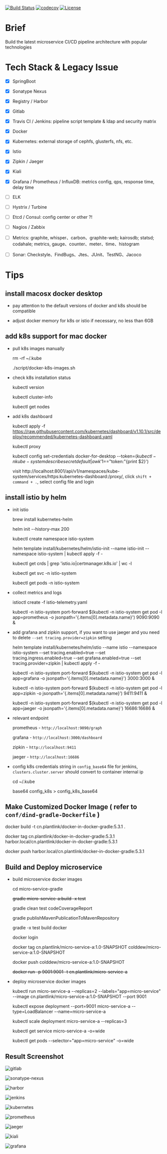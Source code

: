 [![Build Status](https://travis-ci.org/colddew/micro-service-pipeline.svg?branch=master)](https://travis-ci.org/colddew/micro-service-pipeline)
[![codecov](https://codecov.io/gh/colddew/micro-service-pipeline/branch/master/graph/badge.svg)](https://codecov.io/gh/colddew/micro-service-pipeline)
[![License](http://img.shields.io/:license-mit-blue.svg?style=flat)](http://doge.mit-license.org)

# Brief

Build the latest microservice CI/CD pipeline architecture with popular technologies

# Tech Stack & Legacy Issue

- [x] SpringBoot

- [x] Sonatype Nexus

- [x] Registry / Harbor

- [x] Gitlab

- [x] Travis CI / Jenkins: pipeline script template & ldap and security matrix

- [x] Docker

- [x] Kubernetes: external storage of cephfs, glusterfs, nfs, etc.

- [x] Istio

- [x] Zipkin / Jaeger

- [x] Kiali

- [x] Grafana / Prometheus / InfluxDB: metrics config, qps, response time, delay time

- [ ] ELK

- [ ] Hystrix / Turbine

- [ ] Etcd / Consul: config center or other ?!

- [ ] Nagios / Zabbix

- [ ] Metrics: graphite, whisper、carbon、graphite-web; kairosdb; statsd; codahale; metrics, gauge、counter、meter、time、histogram

- [ ] Sonar: Checkstyle、FindBugs、Jtes、JUnit、TestNG、Jacoco

# Tips

## install macosx docker desktop

- pay attention to the default versions of docker and k8s should be compatible

- adjust docker memory for k8s or istio if necessary, no less than 6GB

## add k8s support for mac docker

- pull k8s images manually

  rm -rf ~/.kube

  ./script/docker-k8s-images.sh

- check k8s installation status

  kubectl version
  
  kubectl cluster-info
  
  kubectl get nodes
  
- add k8s dashboard

  kubectl apply -f https://raw.githubusercontent.com/kubernetes/dashboard/v1.10.1/src/deploy/recommended/kubernetes-dashboard.yaml

  kubectl proxy
  
  kubectl config set-credentials docker-for-desktop --token=$(kubectl -n kube-system describe secret default| awk '$1=="token:"{print $2}')
  
  visit http://localhost:8001/api/v1/namespaces/kube-system/services/https:kubernetes-dashboard:/proxy/, click `shift + command + .`, select config file and login

## install istio by helm

- init istio

  brew install kubernetes-helm
	
  helm init --history-max 200

  kubectl create namespace istio-system
  
  helm template install/kubernetes/helm/istio-init --name istio-init --namespace istio-system | kubectl apply -f -
  
  kubectl get crds | grep 'istio.io\|certmanager.k8s.io' | wc -l
  
  kubectl get svc -n istio-system
  
  kubectl get pods -n istio-system
  
- collect metrics and logs

  istioctl create -f istio-telemetry.yaml
  
  kubectl -n istio-system port-forward $(kubectl -n istio-system get pod -l app=prometheus -o jsonpath='{.items[0].metadata.name}') 9090:9090 &
  
- add grafana and zipkin support, if you want to use jaeger and you need to delete `--set tracing.provider=zipkin` setting

  helm template install/kubernetes/helm/istio --name istio --namespace istio-system --set tracing.enabled=true --set tracing.ingress.enabled=true --set grafana.enabled=true --set tracing.provider=zipkin | kubectl apply -f -
  
  kubectl -n istio-system port-forward $(kubectl -n istio-system get pod -l app=grafana -o jsonpath='{.items[0].metadata.name}') 3000:3000 &
  
  kubectl -n istio-system port-forward $(kubectl -n istio-system get pod -l app=zipkin -o jsonpath='{.items[0].metadata.name}') 9411:9411 &
  
  kubectl -n istio-system port-forward $(kubectl -n istio-system get pod -l app=jaeger -o jsonpath='{.items[0].metadata.name}') 16686:16686 &
  
- relevant endpoint

  prometheus - `http://localhost:9090/graph`
  
  grafana - `http://localhost:3000/dashboard`
  
  zipkin - `http://localhost:9411`
  
  jaeger - `http://localhost:16686`
  
- config k8s credentials string in `config_base64` file for jenkins, `clusters.cluster.server` should convert to container internal ip
  
  cd ~/.kube
  
  base64 config_k8s > config_k8s_base64
  
## Make Customized Docker Image ( refer to `conf/dind-gradle-Dockerfile` )

  docker build -t cn.plantlink/docker-in-docker-gradle:5.3.1 .
  
  docker tag cn.plantlink/docker-in-docker-gradle:5.3.1 harbor.local/cn.plantlink/docker-in-docker-gradle:5.3.1
  
  docker push harbor.local/cn.plantlink/docker-in-docker-gradle:5.3.1
  
## Build and Deploy microservice
  
- build microservice docker images

  cd micro-service-gradle
    
  ~~gradle micro-service-a:build -x test~~
  
  gradle clean test codeCoverageReport
  
  gradle publishMavenPublicationToMavenRepository
  
  gradle -x test build docker
  
  docker login
  
  docker tag cn.plantlink/micro-service-a:1.0-SNAPSHOT colddew/micro-service-a:1.0-SNAPSHOT
    
  docker push colddew/micro-service-a:1.0-SNAPSHOT
    
  ~~docker run -p 9001:9001 -t cn.plantlink/micro-service-a~~

- deploy microservice docker images

  kubectl run micro-service-a --replicas=2 --labels="app=micro-service" --image cn.plantlink/micro-service-a:1.0-SNAPSHOT --port 9001
  
  kubectl expose deployment --port=9001 micro-service-a --type=LoadBalancer --name=micro-service-a
  
  kubectl scale deployment micro-service-a --replicas=3
  
  kubectl get service micro-service-a -o=wide
  
  kubectl get pods --selector="app=micro-service" -o=wide

## Result Screenshot

![gitlab](https://github.com/colddew/micro-service-pipeline/blob/master/assets/gitlab.png?raw=true)

![sonatype-nexus](https://github.com/colddew/micro-service-pipeline/blob/master/assets/sonatype-nexus.png?raw=true)

![harbor](https://github.com/colddew/micro-service-pipeline/blob/master/assets/harbor.png?raw=true)

![jenkins](https://github.com/colddew/micro-service-pipeline/blob/master/assets/jenkins.png?raw=true)

![kubernetes](https://github.com/colddew/micro-service-pipeline/blob/master/assets/kubernetes.png?raw=true)

![prometheus](https://github.com/colddew/micro-service-pipeline/blob/master/assets/prometheus.png?raw=true)

![jaeger](https://github.com/colddew/micro-service-pipeline/blob/master/assets/jaeger.png?raw=true)

![kiali](https://github.com/colddew/micro-service-pipeline/blob/master/assets/kiali.png?raw=true)

![grafana](https://github.com/colddew/micro-service-pipeline/blob/master/assets/grafana.png?raw=true)